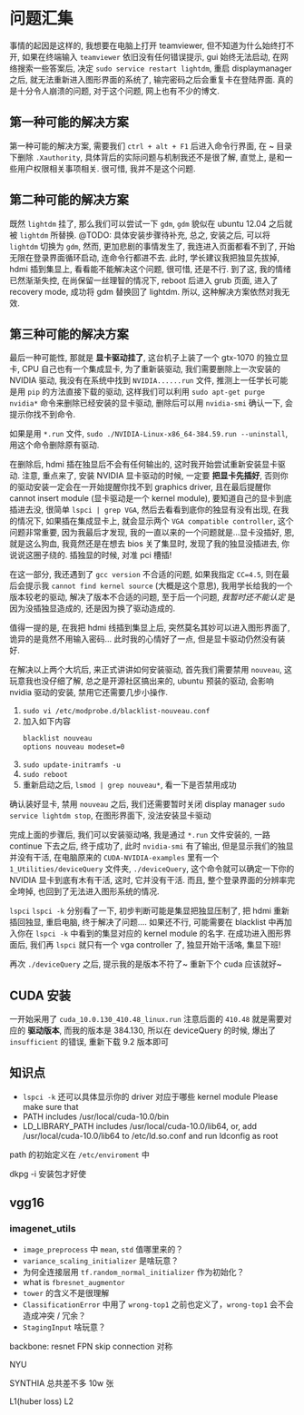 # 问题汇集

事情的起因是这样的, 我想要在电脑上打开 teamviewer, 但不知道为什么始终打不开, 如果在终端输入 `teamviewer` 依旧没有任何错误提示, gui 始终无法启动, 在网络搜索一些答案后, 决定 `sudo service restart lightdm`, 重启 displaymanager 之后, 就无法重新进入图形界面的系统了, 输完密码之后会重复卡在登陆界面. 真的是十分令人崩溃的问题, 对于这个问题, 网上也有不少的博文.

## 第一种可能的解决方案

第一种可能的解决方案, 需要我们 `ctrl + alt + F1` 后进入命令行界面, 在 ~ 目录下删除 `.Xauthority`, 具体背后的实际问题与机制我还不是很了解, 直觉上, 是和一些用户权限相关事项相关.
很可惜, 我并不是这个问题.

## 第二种可能的解决方案

既然 `lightdm` 挂了, 那么我们可以尝试一下 `gdm`, `gdm` 貌似在 ubuntu 12.04 之后就被 `lightdm` 所替换.
@TODO: 具体安装步骤待补充, 总之, 安装之后, 可以将 `lightdm` 切换为 `gdm`, 然而, 更加悲剧的事情发生了, 我连进入页面都看不到了, 开始无限在登录界面循环启动, 连命令行都进不去.
此时, 学长建议我把独显先拔掉, hdmi 插到集显上, 看看能不能解决这个问题, 很可惜, 还是不行.
到了这, 我的情绪已然渐渐失控, 在尚保留一丝理智的情况下, reboot 后进入 grub 页面, 进入了 recovery mode, 成功将 gdm 替换回了 lightdm.
所以, 这种解决方案依然对我无效.

## 第三种可能的解决方案

最后一种可能性, 那就是 **显卡驱动挂了**, 这台机子上装了一个 gtx-1070 的独立显卡, CPU 自己也有一个集成显卡, 为了重新装驱动, 我们需要删除上一次安装的 NVIDIA 驱动, 我没有在系统中找到 `NVIDIA......run` 文件, 推测上一任学长可能是用 `pip` 的方法直接下载的驱动, 这样我们可以利用 `sudo apt-get purge nvidia*` 命令来删除已经安装的显卡驱动, 删除后可以用 `nvidia-smi` 确认一下, 会提示你找不到命令.

如果是用 `*.run` 文件, `sudo ./NVIDIA-Linux-x86_64-384.59.run --uninstall`, 用这个命令删除原有驱动.

在删除后, hdmi 插在独显后不会有任何输出的, 这时我开始尝试重新安装显卡驱动. 注意, 重点来了, 安装 NVIDIA 显卡驱动的时候, 一定要 **把显卡先插好**, 否则你的驱动安装一定会在一开始提醒你找不到 graphics driver, 且在最后提醒你 cannot insert module (显卡驱动是一个 kernel module), 要知道自己的显卡到底插进去没, 很简单 `lspci | grep VGA`, 然后去看看到底你的独显有没有出现, 在我的情况下, 如果插在集成显卡上, 就会显示两个 `VGA compatible controller`, 这个问题非常重要, 因为我最后才发现, 我的一直以来的一个问题就是...显卡没插好, 恩, 就是这么狗血, 我竟然还是在想去 bios 关了集显时, 发现了我的独显没插进去, 你说说这圈子绕的. 插独显的时候, 对准 pci 槽插!

在这一部分, 我还遇到了 `gcc version` 不合适的问题, 如果我指定 `CC=4.5`, 则在最后会提示我 `cannot find kernel source` (大概是这个意思), 我用学长给我的一个版本较老的驱动, 解决了版本不合适的问题, 至于后一个问题, *我暂时还不能认定* 是因为没插独显造成的, 还是因为换了驱动造成的.

值得一提的是, 在我把 hdmi 线插到集显上后, 突然莫名其妙可以进入图形界面了, 诡异的是竟然不用输入密码... 此时我的心情好了一点, 但是显卡驱动仍然没有装好.

在解决以上两个大坑后, 来正式讲讲如何安装驱动, 首先我们需要禁用 `nouveau`, 这玩意我也没仔细了解, 总之是开源社区搞出来的, ubuntu 预装的驱动, 会影响 nvidia 驱动的安装, 禁用它还需要几步小操作.

1. `sudo vi /etc/modprobe.d/blacklist-nouveau.conf`
2. 加入如下内容
    ```bash
    blacklist nouveau
    options nouveau modeset=0
    ```
3. `sudo update-initramfs -u`
4. `sudo reboot`
5. 重新启动之后, `lsmod | grep nouveau*`, 看一下是否禁用成功

确认装好显卡, 禁用 `nouveau` 之后, 我们还需要暂时关闭 display manager `sudo service lightdm stop`, 在图形界面下, 没法安装显卡驱动

完成上面的步骤后, 我们可以安装驱动咯, 我是通过 `*.run` 文件安装的, 一路 continue 下去之后, 终于成功了, 此时 `nvidia-smi` 有了输出, 但是显示我们的独显并没有干活, 在电脑原来的 `CUDA-NVIDIA-examples` 里有一个 `1_Utilities/deviceQuery` 文件夹, `./deviceQuery`, 这个命令就可以确定一下你的 NVIDIA 显卡到底有木有干活, 这时, 它并没有干活. 而且, 整个登录界面的分辨率完全垮掉, 也回到了无法进入图形系统的情况.

`lspci` `lspci -k` 分别看了一下, 初步判断可能是集显把独显压制了, 把 hdmi 重新插回独显, 重启电脑, 终于解决了问题.... 如果还不行, 可能需要在 blacklist 中再加入你在 `lspci -k` 中看到的集显对应的 kernel module 的名字. 在成功进入图形界面后, 我们再 `lspci` 就只有一个 vga controller 了, 独显开始干活咯, 集显下班!

再次 `./deviceQuery` 之后, 提示我的是版本不符了~ 重新下个 cuda 应该就好~

## CUDA 安装

一开始采用了 `cuda_10.0.130_410.48_linux.run` 注意后面的 `410.48` 就是需要对应的 **驱动版本**, 而我的版本是 384.130, 所以在 deviceQuery 的时候, 爆出了 `insufficient` 的错误, 重新下载 9.2 版本即可





## 知识点

- `lspci -k` 还可以具体显示你的 driver 对应于哪些 kernel module
Please make sure that
 -   PATH includes /usr/local/cuda-10.0/bin
 -   LD_LIBRARY_PATH includes /usr/local/cuda-10.0/lib64, or, add /usr/local/cuda-10.0/lib64 to /etc/ld.so.conf and run ldconfig as root

path 的初始定义在 `/etc/enviroment` 中
 
dkpg -i 安装包才好使

## vgg16

### imagenet_utils

- `image_preprocess` 中 `mean`, `std` 值哪里来的？
- `variance_scaling_initializer` 是啥玩意？
- 为何全连接层用 `tf.random_normal_initializer` 作为初始化？
- what is `fbresnet_augmentor`
- `tower` 的含义不是很理解
- `ClassificationError` 中用了 `wrong-top1` 之前也定义了，`wrong-top1` 会不会造成冲突 / 冗余？
- `StagingInput` 啥玩意？

backbone: resnet
FPN
skip connection 对称

NYU

SYNTHIA 总共差不多 10w 张

L1(huber loss)
L2
